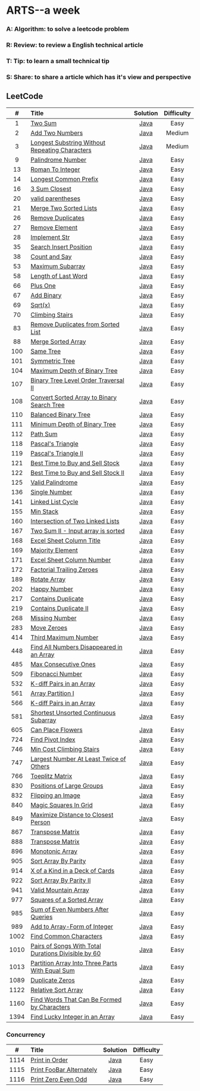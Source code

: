 # ARTS--a week
### A: Algorithm:  to solve a leetcode problem
### R: Review: to review a English technical article
### T: Tip: to learn a small technical tip
### S: Share: to share a article which has it's view and perspective

## LeetCode

| #  | Title | Solution | Difficulty|
|:--:|:-----|:--------:|:---------:|
|1|[Two Sum](https://leetcode.com/problems/two-sum/description/)|[Java](src/array/twoSum/TwoSum.java)|Easy|
|2|[Add Two Numbers](https://leetcode.com/problems/add-two-numbers/description/)|[Java](src/linkedList/addTwoNumbers/AddTwoNumbers.java)|Medium|
|3|[Longest Substring Without Repeating Characters](https://leetcode.com/problems/longest-substring-without-repeating-characters/description/)|[Java](src/string/longestSubstring/LongestSubstring.java)|Medium|
|9|[Palindrome Number](https://leetcode.com/problems/palindrome-number/description/)|[Java](src/math/palindromeNumber/PalindromeNumber.java)|Easy|
|13|[Roman To Integer](https://leetcode.com/problems/roman-to-integer/description/)|[Java](src/string/romanToInteger/RomanToInteger.java)|Easy|
|14|[Longest Common Prefix](https://leetcode.com/problems/longest-common-prefix/description/)|[Java](src/string/longestCommonPrefix/LongestCommonPrefix.java)|Easy|
|16|[3 Sum Closest](https://leetcode.com/problems/3sum-closest/)|[Java](src/com/eric/ThreeSumClosest.java)|Easy|
|20|[valid parentheses](https://leetcode.com/problems/valid-parentheses/description/)|[Java](src/stack/validParenthese/ValidParentheses.java)|Easy|
|21|[Merge Two Sorted Lists](https://leetcode.com/problems/merge-two-sorted-lists/description/)|[Java](src/linkedList/mergeTwoSortedLists/MergeTwoSortedLists.java)|Easy|
|26|[Remove Duplicates](https://leetcode.com/problems/remove-duplicates-from-sorted-array/description/)|[Java](src/array/removeDuplicates/RemoveDuplicates.java)|Easy|
|27|[Remove Element](https://leetcode.com/problems/remove-element/description/)|[Java](src/array/removeElement/RemoveElement.java)|Easy|
|28|[Implement Str](https://leetcode.com/problems/implement-strstr/description/)|[Java](src/string/implementStrStr/ImplementStr.java)|Easy|
|35|[Search Insert Position](https://leetcode.com/problems/search-insert-position/description/)|[Java](src/array/searchInsertPosition/SearchInsertPosition.java)|Easy|
|38|[Count and Say](https://leetcode.com/problems/count-and-say/description/)|[Java](src/string/countAndSay/CountAndSay.java)|Easy|
|53|[Maximum Subarray](https://leetcode.com/problems/maximum-subarray/description/)|[Java](src/array/maximumSubarray/MaximumSubarray.java)|Easy|
|58|[Length of Last Word](https://leetcode.com/problems/length-of-last-word/description/)|[Java](src/string/lengthOfLastWord/LengthOfLastWord.java)|Easy|
|66|[Plus One](https://leetcode.com/problems/plus-one/description/)|[Java](src/array/plusOne/PlusOne.java)|Easy|
|67|[Add Binary](https://leetcode.com/problems/add-binary/description/)|[Java](src/string/addbinary/AddBinary.java)|Easy|
|69|[Sqrt(x)](https://leetcode.com/problems/sqrtx/description/)|[Java](src/math/sqrtofx/SqrtOfX.java)|Easy|
|70|[Climbing Stairs](https://leetcode.com/problems/climbing-stairs/description/)|[Java](src/dynamicProgram/climbingStairs/ClimbingStairs.java)|Easy|
|83|[Remove Duplicates from Sorted List](https://leetcode.com/problems/remove-duplicates-from-sorted-list/description/)|[Java](src/linkedList/removeDuplicatesfromSortedList/RemoveDuplicatesfromSortedList.java)|Easy|
|88|[Merge Sorted Array](https://leetcode.com/problems/merge-sorted-array/description/)|[Java](src/array/mergeSortedArray/MergeSortedArray.java)|Easy|
|100|[Same Tree](https://leetcode.com/problems/same-tree/description/)|[Java](src/tree/sameTree/SameTree.java)|Easy|
|101|[Symmetric Tree](https://leetcode.com/problems/symmetric-tree/description/)|[Java](src/tree/symmetricTree/SymmetricTree.java)|Easy|
|104|[Maximum Depth of Binary Tree](https://leetcode.com/problems/maximum-depth-of-binary-tree/description/)|[Java](src/tree/maximumDepthofBinaryTree/MaximumDepthofBinaryTree.java)|Easy|
|107|[Binary Tree Level Order Traversal II](https://leetcode.com/problems/binary-tree-level-order-traversal-ii/description/)|[Java](src/tree/binaryTreeLevelOrderTraversal_2/BinaryTreeLevelOrderTraversal.java)|Easy|
|108|[Convert Sorted Array to Binary Search Tree](https://leetcode.com/problems/convert-sorted-array-to-binary-search-tree/description/)|[Java](src/tree/convertSortedArraytoBinarSearchTree/ConvertSortedArraytoBinarySearchTree.java)|Easy|
|110|[Balanced Binary Tree](https://leetcode.com/problems/balanced-binary-tree/description/)|[Java](src/tree/balancedBinaryTree/BalancedBinaryTree.java)|Easy|
|111|[Minimum Depth of Binary Tree](https://leetcode.com/problems/minimum-depth-of-binary-tree/)|[Java](src/tree/minimumDepthofBinaryTree/MinimumDepthofBinaryTree.java)|Easy|
|112|[Path Sum](https://leetcode.com/problems/path-sum/description/)|[Java](src/tree/pathSum/PathSum.java)|Easy|
|118|[Pascal's Triangle](https://leetcode.com/problems/pascals-triangle/description/)|[Java](src/array/pascalTriangle/PascalTriangle.java)|Easy|
|119|[Pascal's Triangle II](https://leetcode.com/problems/pascals-triangle-ii/description/)|[Java](src/array/pascalTriangle/PascalTriangle_2.java)|Easy|
|121|[Best Time to Buy and Sell Stock](https://leetcode.com/problems/best-time-to-buy-and-sell-stock/description/)|[Java](src/array/bestTimetoBuyandSellStock/BestTimetoBuyandSellStock.java)|Easy|
|122|[Best Time to Buy and Sell Stock II](https://leetcode.com/problems/best-time-to-buy-and-sell-stock-ii/description/)|[Java](src/array/bestTimetoBuyandSellStock_2/BestTimetoBuyandSellStock_2.java)|Easy|
|125|[Valid Palindrome](https://leetcode.com/problems/valid-palindrome/)|[Java](src/string/validPalindrome/ValidPalindromeTest.java)|Easy|
|136|[Single Number](https://leetcode.com/problems/single-number/)|[Java](src/hashtable/SingleNumber.java)|Easy|
|141|[Linked List Cycle](https://leetcode.com/problems/linked-list-cycle/)|[Java](src/linkedList/LinkedListCycle/LinkedListCycle.java)|Easy|
|155|[Min Stack](https://leetcode.com/problems/min-stack/)|[Java](src/stack/minStack/MinStack.java)|Easy|
|160|[Intersection of Two Linked Lists](https://leetcode.com/problems/intersection-of-two-linked-lists/)|[Java](src/linkedList/intersectionofTwoLinkedLists/IntersectionofTwoLinkedLists.java)|Easy|
|167|[Two Sum II - Input array is sorted](https://leetcode.com/problems/two-sum-ii-input-array-is-sorted/)|[Java](src/array/twoSum2/TwoSum2.java)|Easy|
|168|[Excel Sheet Column Title](https://leetcode.com/problems/excel-sheet-column-title/)|[Java](src/math/excelSheetColumnTitle/ExcelSheetColumnTitle.java)|Easy|
|169|[Majority Element](https://leetcode.com/problems/majority-element/)|[Java](src/array/majorityElement/MajorityElement.java)|Easy|
|171|[Excel Sheet Column Number](https://leetcode.com/problems/excel-sheet-column-number/)|[Java](src/math/excelSheetColumnNumber/ExcelSheetColumnNumber.java)|Easy|
|172|[Factorial Trailing Zeroes](https://leetcode.com/problems/factorial-trailing-zeroes/)|[Java](src/math/factorialTrailingZeroes/FactorialTrailingZeroes.java)|Easy|
|189|[Rotate Array](https://leetcode.com/problems/rotate-array/)|[Java](src/array/rotateArray/RotateArray.java)|Easy|
|202|[Happy Number](https://leetcode.com/problems/happy-number/)|[Java](src/com/eric/happyNumber/HappyNumber.java)|Easy|
|217|[Contains Duplicate](https://leetcode.com/problems/contains-duplicate/)|[Java](src/array/containsDuplicate/ContainsDuplicate.java)|Easy|
|219|[Contains Duplicate II](https://leetcode.com/problems/contains-duplicate-ii)|[Java](src/array/containsDuplicate2/ContainsDuplicate.java)|Easy|
|268|[Missing Number](https://leetcode.com/problems/missing-number/)|[Java](src/array/MissingNumber/MissingNumber.java)|Easy|
|283|[Move Zeroes](https://leetcode.com/problems/move-zeroes/)|[Java](src/array/moveZeroes/MoveZeroes.java)|Easy|
|414|[Third Maximum Number](https://leetcode.com/problems/third-maximum-number/)|[Java](src/array/thirdMaximumNumber/ThirdMaximumNumber.java)|Easy|
|448|[Find All Numbers Disappeared in an Array](https://leetcode.com/problems/find-all-numbers-disappeared-in-an-array/)|[Java](src/array/findAllNumbersDisappearedArray/FindAllNumbersDisappearedArray.java)|Easy|
|485|[Max Consecutive Ones](https://leetcode.com/problems/max-consecutive-ones/)|[Java](src/array/maxConsecutiveOnes/MaxConsecutiveOnes.java)|Easy|
|509|[Fibonacci Number](https://leetcode.com/problems/fibonacci-number/)|[Java](src/array/fibonacciNumber/FibonacciNumber.java)|Easy|
|532|[K-diff Pairs in an Array](https://leetcode.com/problems/k-diff-pairs-in-an-array/)|[Java](src/array/kdiffPairsinanArray/KdiffPairsinanArray.java)|Easy|
|561|[Array Partition I](https://leetcode.com/problems/array-partition-i/)|[Java](src/array/arrayPartition_1/ArrayPartition_1.java)|Easy|
|566|[K-diff Pairs in an Array](https://leetcode.com/problems/reshape-the-matrix/)|[Java](src/array/reshapetheMatrix/ReshapetheMatrix.java)|Easy|
|581|[Shortest Unsorted Continuous Subarray](https://leetcode.com/problems/shortest-unsorted-continuous-subarray/)|[Java](src/array/shortestUnsortedContinuousSubarray/ShortestUnsortedContinuousSubarray.java)|Easy|
|605|[Can Place Flowers](https://leetcode.com/problems/can-place-flowers/)|[Java](src/array/canPlaceFlowers/CanPlaceFlowers.java)|Easy|
|724|[Find Pivot Index](https://leetcode.com/problems/find-pivot-index/)|[Java](src/com/eric/FindPivotIndex.java)|Easy|
|746|[Min Cost Climbing Stairs](https://leetcode.com/problems/min-cost-climbing-stairs/)|[Java](src/com/eric/MinCostClimbingStairs.java)|Easy|
|747|[Largest Number At Least Twice of Others](https://leetcode.com/problems/largest-number-at-least-twice-of-others/)|[Java](src/com/eric/LargestNumberAtLeastTwiceOfOthers.java)|Easy|
|766|[Toeplitz Matrix](https://leetcode.com/problems/toeplitz-matrix/)|[Java](src/com/eric/ToeplitzMatrix.java)|Easy|
|830|[Positions of Large Groups](https://leetcode.com/problems/positions-of-large-groups/)|[Java](src/com/eric/PositionsOfLargeGroups.java)|Easy|
|832|[Flipping an Image](https://leetcode.com/problems/flipping-an-image/)|[Java](src/com/eric/FlippingAnImage.java)|Easy|
|840|[Magic Squares In Grid](https://leetcode.com/problems/magic-squares-in-grid/)|[Java](src/com/eric/MagicSquaresInGrid.java)|Easy|
|849|[Maximize Distance to Closest Person](https://leetcode.com/problems/maximize-distance-to-closest-person/)|[Java](src/com/eric/MaximizeDistanceToClosestPerson.java)|Easy|
|867|[Transpose Matrix](https://leetcode.com/problems/transpose-matrix/)|[Java](src/com/eric/TransposeMatrix.java)|Easy|
|888|[Transpose Matrix](https://leetcode.com/problems/fair-candy-swap/)|[Java](src/com/eric/FairCandySwap.java)|Easy|
|896|[Monotonic Array](https://leetcode.com/problems/monotonic-array/)|[Java](src/com/eric/MonotonicArray.java)|Easy|
|905|[Sort Array By Parity](https://leetcode.com/problems/sort-array-by-parity/)|[Java](src/com/eric/SortArrayByParity.java)|Easy|
|914|[X of a Kind in a Deck of Cards](https://leetcode.com/problems/x-of-a-kind-in-a-deck-of-cards/)|[Java](src/com/eric/XOfAKindInADeckOfCards.java)|Easy|
|922|[Sort Array By Parity II](https://leetcode.com/problems/sort-array-by-parity-ii/)|[Java](src/com/eric/SortArrayByParityIi.java)|Easy|
|941|[Valid Mountain Array](https://leetcode.com/problems/valid-mountain-array/)|[Java](src/com/eric/ValidMountainArray.java)|Easy|
|977|[Squares of a Sorted Array](https://leetcode.com/problems/squares-of-a-sorted-array/)|[Java](src/com/eric/SquaresOfASortedArray.java)|Easy|
|985|[Sum of Even Numbers After Queries](https://leetcode.com/problems/sum-of-even-numbers-after-queries/)|[Java](src/com/eric/SumOfEvenNumbersAfterQueries.java)|Easy|
|989|[Add to Array-Form of Integer](https://leetcode.com/problems/add-to-array-form-of-integer/)|[Java](src/com/eric/AddToArrayFormOfInteger.java)|Easy|
|1002|[Find Common Characters](https://leetcode.com/problems/find-common-characters/)|[Java](src/com/eric/FindCommonCharacters.java)|Easy|
|1010|[Pairs of Songs With Total Durations Divisible by 60](https://leetcode.com/problems/pairs-of-songs-with-total-durations-divisible-by-60/)|[Java](src/com/eric/PairsOfSongsWithTotalDurationsDivisibleBy60.java)|Easy|
|1013|[Partition Array Into Three Parts With Equal Sum](https://leetcode.com/problems/partition-array-into-three-parts-with-equal-sum/)|[Java](src/com/eric/PartitionArrayIntoThreePartsWithEqualSum.java)|Easy|
|1089|[Duplicate Zeros](https://leetcode.com/problems/duplicate-zeros/)|[Java](src/com/eric/DuplicateZeros.java)|Easy|
|1122|[Relative Sort Array](https://leetcode.com/problems/relative-sort-array/)|[Java](src/com/eric/RelativeSortArray.java)|Easy|
|1160|[Find Words That Can Be Formed by Characters](https://leetcode.com/problems/find-words-that-can-be-formed-by-characters/)|[Java](src/com/eric/FindWordsThatCanBeFormedByCharacters.java)|Easy|
|1394|[Find Lucky Integer in an Array](https://leetcode.com/problems/find-lucky-integer-in-an-array/)|[Java](src/array/findLuckyIntegerInAnArray/FindLuckyIntegerInAnArray.java)|Easy|

### Concurrency
| #  | Title | Solution | Difficulty|
|:--:|:-----|:--------:|:---------:|
|1114|[Print in Order](https://leetcode.com/problems/print-in-order/)|[Java](src/com/eric/PrintInOrder.java)|Easy|
|1115|[Print FooBar Alternately](https://leetcode.com/problems/print-foobar-alternately/)|[Java](src/com/eric/PrintFoobarAlternately.java)|Easy|
|1116|[Print Zero Even Odd](https://leetcode.com/problems/print-zero-even-odd/)|[Java](src/com/eric/PrintZeroEvenOdd.java)|Easy|
